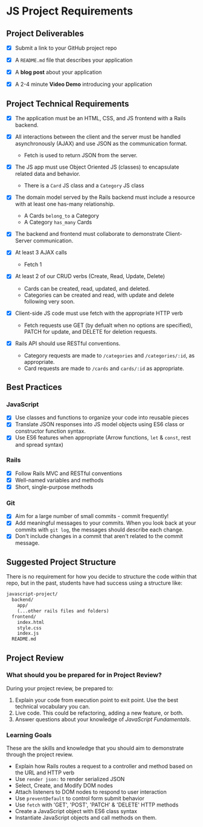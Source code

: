 # JS Project Requirements

## Project Deliverables

- [x]  Submit a link to your GitHub project repo
- [x]  A `README.md` file that describes your application
- [x]  A **blog post** about your application
- [x]  A 2-4 minute **Video Demo** introducing your application


## Project Technical Requirements

- [x]  The application must be an HTML, CSS, and JS frontend with a Rails backend.

- [x]  All interactions between the client and the server must be handled asynchronously
      (AJAX) and use JSON as the communication format.
      - Fetch is used to return JSON from the server.

- [x]  The JS app must use Object Oriented JS (classes) to encapsulate related data and
      behavior.
      - There is a `Card` JS class and a `Category` JS class

- [x]  The domain model served by the Rails backend must include a resource with at least
      one has-many relationship.
      - A Cards `belong_to` a Category
      - A Category `has_many` Cards

- [x]  The backend and frontend must collaborate to demonstrate Client-Server communication.

  - [x] At least 3 AJAX calls
      - Fetch 1
  - [X]  At least 2 of our CRUD verbs (Create, Read, Update, Delete)
      - Cards can be created, read, updated, and deleted.
      - Categories can be created and read, with update and delete following very soon.

  - [x]  Client-side JS code must use fetch with the appropriate HTTP verb
      - Fetch requests use GET (by defualt when no options are specified), PATCH for update,
        and DELETE for deletion requests.

  - [x]  Rails API should use RESTful conventions.
      - Category requests are made to `/categories` and `/categories/:id`, as appropriate.
      - Card requests are made to `/cards` and `cards/:id` as appropriate.

## Best Practices

### JavaScript

- [x] Use classes and functions to organize your code into reusable pieces
- [x] Translate JSON responses into JS model objects using ES6 class or constructor function
      syntax.
- [x] Use ES6 features when appropriate (Arrow functions, `let` & `const`, rest and spread
       syntax)

### Rails

- [x] Follow Rails MVC and RESTful conventions
- [x] Well-named variables and methods
- [x] Short, single-purpose methods

### Git

- [x]  Aim for a large number of small commits - commit frequently!
- [x]  Add meaningful messages to your commits. When you look back at your commits with
      `git log`, the messages should describe each change.
- [x]  Don't include changes in a commit that aren't related to the commit message.

## Suggested Project Structure

There is no requirement for how you decide to structure the code within that repo, but in the past, students have had success using a structure like:

```txt
javascript-project/
  backend/
    app/
    (...other rails files and folders)
  frontend/
    index.html
    style.css
    index.js
  README.md
```

## Project Review

### What should you be prepared for in Project Review?

During your project review, be prepared to:

1. Explain your code from execution point to exit point. Use the best technical vocabulary you can.
2. Live code. This could be refactoring, adding a new feature, or both.
3. Answer questions about your knowledge of _JavaScript Fundamentals_.


### Learning Goals

These are the skills and knowledge that you should aim to demonstrate through the project review.

- Explain how Rails routes a request to a controller and method based on the URL and HTTP verb
- Use `render json:` to render serialized JSON
- Select, Create, and Modify DOM nodes
- Attach listeners to DOM nodes to respond to user interaction
- Use `preventDefault` to control form submit behavior
- Use `fetch` with 'GET', 'POST', 'PATCH' & 'DELETE' HTTP methods
- Create a JavaScript object with ES6 class syntax
- Instantiate JavaScript objects and call methods on them.